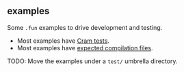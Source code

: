 ## examples

Some `.fun` examples to drive development and testing.

- Most examples have [Cram tests](../test-evaluation).
- Most examples have [expected compilation files](../compile-examples/expected).

TODO: Move the examples under a `test/` umbrella directory.
